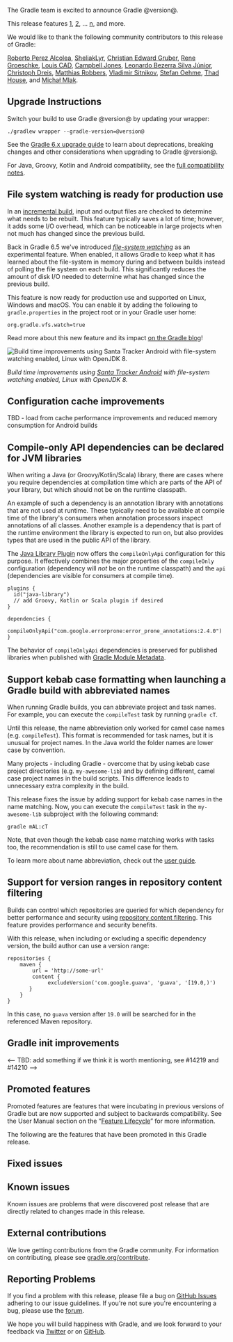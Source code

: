 The Gradle team is excited to announce Gradle @version@.

This release features [1](), [2](), ... [n](), and more.

We would like to thank the following community contributors to this release of Gradle:

[Roberto Perez Alcolea](https://github.com/rpalcolea),
[SheliakLyr](https://github.com/SheliakLyr),
[Christian Edward Gruber](https://github.com/cgruber),
[Rene Groeschke](https://github.com/breskeby),
[Louis CAD](https://github.com/LouisCAD),
[Campbell Jones](https://github.com/serebit),
[Leonardo Bezerra Silva Júnior](https://github.com/leonardobsjr),
[Christoph Dreis](https://github.com/dreis2211),
[Matthias Robbers](https://github.com/MatthiasRobbers),
[Vladimir Sitnikov](https://github.com/vlsi),
[Stefan Oehme](https://github.com/oehme),
[Thad House](https://github.com/ThadHouse),
and [Michał Mlak](https://github.com/Miehau).

<!--
Include only their name, impactful features should be called out separately below.
 [Some person](https://github.com/some-person)
-->

## Upgrade Instructions

Switch your build to use Gradle @version@ by updating your wrapper:

`./gradlew wrapper --gradle-version=@version@`

See the [Gradle 6.x upgrade guide](userguide/upgrading_version_6.html#changes_@baseVersion@) to learn about deprecations, breaking changes and other considerations when upgrading to Gradle @version@.

For Java, Groovy, Kotlin and Android compatibility, see the [full compatibility notes](userguide/compatibility.html).

<!-- Do not add breaking changes or deprecations here! Add them to the upgrade guide instead. -->

## File system watching is ready for production use

In an [incremental build](userguide/more_about_tasks.html#sec:up_to_date_checks), input and output files are checked to determine what needs to be rebuilt.
This feature typically saves a lot of time; however, it adds some I/O overhead, which can be noticeable in large projects when not much has changed since the previous build. 

Back in Gradle 6.5 we've introduced _[file-system watching](userguide/gradle_daemon.html#sec:daemon_watch_fs)_ as an experimental feature.
When enabled, it allows Gradle to keep what it has learned about the file-system in memory during and between builds instead of polling the file system on each build.
This significantly reduces the amount of disk I/O needed to determine what has changed since the previous build.

This feature is now ready for production use and supported on Linux, Windows and macOS.
You can enable it by adding the following to `gradle.properties` in the project root or in your Gradle user home:

```
org.gradle.vfs.watch=true
```

Read more about this new feature and its impact [on the Gradle blog](https://blog.gradle.org/introducing-file-system-watching)!

![Build time improvements using Santa Tracker Android with file-system watching enabled, Linux with OpenJDK 8.](https://blog.gradle.org/images/introducing-file-system-watching/watch-fs-santa-tracker-linux.png)

_Build time improvements using [Santa Tracker Android](https://github.com/gradle/santa-tracker-performance) with file-system watching enabled, Linux with OpenJDK 8._

## Configuration cache improvements

TBD - load from cache performance improvements and reduced memory consumption for Android builds

## Compile-only API dependencies can be declared for JVM libraries

When writing a Java (or Groovy/Kotlin/Scala) library, there are cases where you require dependencies at compilation time which are parts of the API of your library, but which should not be on the runtime classpath.

An example of such a dependency is an annotation library with annotations that are not used at runtime.
These typically need to be available at compile time of the library's consumers when annotation processors inspect annotations of all classes.
Another example is a dependency that is part of the runtime environment the library is expected to run on, but also provides types that are used in the public API of the library.

The [Java Library Plugin](userguide/java_library_plugin.html#sec:java_library_configurations_graph) now offers the `compileOnlyApi` configuration for this purpose.
It effectively combines the major properties of the `compileOnly` configuration (dependency will _not_ be on the runtime classpath)
and the `api` (dependencies are visible for consumers at compile time).

```
plugins {
  id("java-library")
  // add Groovy, Kotlin or Scala plugin if desired
}

dependencies {
  compileOnlyApi("com.google.errorprone:error_prone_annotations:2.4.0")
}
```

The behavior of `compileOnlyApi` dependencies is preserved for published libraries when published with [Gradle Module Metadata](userguide/publishing_gradle_module_metadata.html#).

## Support kebab case formatting when launching a Gradle build with abbreviated names

When running Gradle builds, you can abbreviate project and task names. For example, you can execute the `compileTest` task by running `gradle cT`.

Until this release, the name abbreviation only worked for camel case names (e.g. `compileTest`). This format is recommended for task names, but it is unusual for project names. In the Java world the folder names are lower case by convention. 

Many projects - including Gradle - overcome that by using kebab case project directories (e.g. `my-awesome-lib`) and by defining different, camel case project names in the build scripts. This difference leads to unnecessary extra complexity in the build.

This release fixes the issue by adding support for kebab case names in the name matching. Now, you can execute the `compileTest` task in the `my-awesome-lib` subproject with the following command:
```
gradle mAL:cT
```

Note, that even though the kebab case name matching works with tasks too, the recommendation is still to use camel case for them. 

To learn more about name abbreviation, check out the [user guide](userguide/command_line_interface.html#task_name_abbreviation).

## Support for version ranges in repository content filtering

Builds can control which repositories are queried for which dependency for better performance and security using [repository content filtering](userguide/declaring_repositories.html#sec:repository-content-filtering).
This feature provides performance and security benefits.

With this release, when including or excluding a specific dependency version, the build author can use a version range:

```
repositories {
    maven {
        url = 'http://some-url'
        content {
             excludeVersion('com.google.guava', 'guava', '[19.0,)')
       }
    }
}
```

In this case, no `guava` version after `19.0` will be searched for in the referenced Maven repository.

## Gradle init improvements

<-- TBD: add something if we think it is worth mentioning, see #14219 and #14210 -->

## Promoted features
Promoted features are features that were incubating in previous versions of Gradle but are now supported and subject to backwards compatibility.
See the User Manual section on the “[Feature Lifecycle](userguide/feature_lifecycle.html)” for more information.

The following are the features that have been promoted in this Gradle release.

<!--
### Example promoted
-->

## Fixed issues

## Known issues

Known issues are problems that were discovered post release that are directly related to changes made in this release.

## External contributions

We love getting contributions from the Gradle community. For information on contributing, please see [gradle.org/contribute](https://gradle.org/contribute).

## Reporting Problems

If you find a problem with this release, please file a bug on [GitHub Issues](https://github.com/gradle/gradle/issues) adhering to our issue guidelines.
If you're not sure you're encountering a bug, please use the [forum](https://discuss.gradle.org/c/help-discuss).

We hope you will build happiness with Gradle, and we look forward to your feedback via [Twitter](https://twitter.com/gradle) or on [GitHub](https://github.com/gradle).
